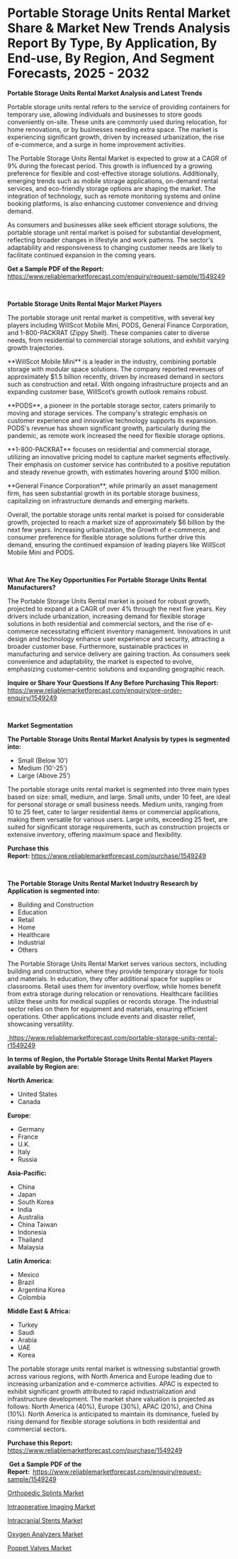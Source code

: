 <p><h1>Portable Storage Units Rental Market Share & Market New Trends Analysis Report By Type, By Application, By End-use, By Region, And Segment Forecasts, 2025 - 2032</h1></p><p><strong>Portable Storage Units Rental Market Analysis and Latest Trends</strong></p>
<p><p>Portable storage units rental refers to the service of providing containers for temporary use, allowing individuals and businesses to store goods conveniently on-site. These units are commonly used during relocation, for home renovations, or by businesses needing extra space. The market is experiencing significant growth, driven by increased urbanization, the rise of e-commerce, and a surge in home improvement activities.</p><p>The Portable Storage Units Rental Market is expected to grow at a CAGR of 9% during the forecast period. This growth is influenced by a growing preference for flexible and cost-effective storage solutions. Additionally, emerging trends such as mobile storage applications, on-demand rental services, and eco-friendly storage options are shaping the market. The integration of technology, such as remote monitoring systems and online booking platforms, is also enhancing customer convenience and driving demand.</p><p>As consumers and businesses alike seek efficient storage solutions, the portable storage unit rental market is poised for substantial development, reflecting broader changes in lifestyle and work patterns. The sector's adaptability and responsiveness to changing customer needs are likely to facilitate continued expansion in the coming years.</p></p>
<p><strong>Get a Sample PDF of the Report:&nbsp;</strong> <a href="https://www.reliablemarketforecast.com/enquiry/request-sample/1549249?utm_campaign=1897&utm_medium=2&utm_source=Github&utm_content=ia&utm_term=10042025&utm_id=portable-storage-units-rental">https://www.reliablemarketforecast.com/enquiry/request-sample/1549249</a></p>
<p>&nbsp;</p>
<p><strong>Portable Storage Units Rental Major Market Players</strong></p>
<p><p>The portable storage unit rental market is competitive, with several key players including WillScot Mobile Mini, PODS, General Finance Corporation, and 1-800-PACKRAT (Zippy Shell). These companies cater to diverse needs, from residential to commercial storage solutions, and exhibit varying growth trajectories.</p><p>**WillScot Mobile Mini** is a leader in the industry, combining portable storage with modular space solutions. The company reported revenues of approximately $1.5 billion recently, driven by increased demand in sectors such as construction and retail. With ongoing infrastructure projects and an expanding customer base, WillScot’s growth outlook remains robust.</p><p>**PODS**, a pioneer in the portable storage sector, caters primarily to moving and storage services. The company's strategic emphasis on customer experience and innovative technology supports its expansion. PODS's revenue has shown significant growth, particularly during the pandemic, as remote work increased the need for flexible storage options.</p><p>**1-800-PACKRAT** focuses on residential and commercial storage, utilizing an innovative pricing model to capture market segments effectively. Their emphasis on customer service has contributed to a positive reputation and steady revenue growth, with estimates hovering around $100 million.</p><p>**General Finance Corporation**, while primarily an asset management firm, has seen substantial growth in its portable storage business, capitalizing on infrastructure demands and emerging markets.</p><p>Overall, the portable storage units rental market is poised for considerable growth, projected to reach a market size of approximately $6 billion by the next few years. Increasing urbanization, the Growth of e-commerce, and consumer preference for flexible storage solutions further drive this demand, ensuring the continued expansion of leading players like WillScot Mobile Mini and PODS.</p></p>
<p>&nbsp;</p>
<p><strong>What Are The Key Opportunities For Portable Storage Units Rental Manufacturers?</strong></p>
<p><p>The Portable Storage Units Rental market is poised for robust growth, projected to expand at a CAGR of over 4% through the next five years. Key drivers include urbanization, increasing demand for flexible storage solutions in both residential and commercial sectors, and the rise of e-commerce necessitating efficient inventory management. Innovations in unit design and technology enhance user experience and security, attracting a broader customer base. Furthermore, sustainable practices in manufacturing and service delivery are gaining traction. As consumers seek convenience and adaptability, the market is expected to evolve, emphasizing customer-centric solutions and expanding geographic reach.</p></p>
<p><strong>Inquire or Share Your Questions If Any Before Purchasing This Report:</strong> <a href="https://www.reliablemarketforecast.com/enquiry/pre-order-enquiry/1549249?utm_campaign=1897&utm_medium=2&utm_source=Github&utm_content=ia&utm_term=10042025&utm_id=portable-storage-units-rental">https://www.reliablemarketforecast.com/enquiry/pre-order-enquiry/1549249</a></p>
<p>&nbsp;</p>
<p><strong>Market Segmentation</strong></p>
<p><strong>The Portable Storage Units Rental Market Analysis by types is segmented into:</strong></p>
<p><ul><li>Small (Below 10’)</li><li>Medium (10’-25’)</li><li>Large (Above 25’)</li></ul></p>
<p><p>The portable storage units rental market is segmented into three main types based on size: small, medium, and large. Small units, under 10 feet, are ideal for personal storage or small business needs. Medium units, ranging from 10 to 25 feet, cater to larger residential items or commercial applications, making them versatile for various users. Large units, exceeding 25 feet, are suited for significant storage requirements, such as construction projects or extensive inventory, offering maximum space and flexibility.</p></p>
<p><strong>Purchase this Report:&nbsp;</strong><a href="https://www.reliablemarketforecast.com/purchase/1549249?utm_campaign=1897&utm_medium=2&utm_source=Github&utm_content=ia&utm_term=10042025&utm_id=portable-storage-units-rental">https://www.reliablemarketforecast.com/purchase/1549249</a></p>
<p>&nbsp;</p>
<p><strong>The Portable Storage Units Rental Market Industry Research by Application is segmented into:</strong></p>
<p><ul><li>Building and Construction</li><li>Education</li><li>Retail</li><li>Home</li><li>Healthcare</li><li>Industrial</li><li>Others</li></ul></p>
<p><p>The Portable Storage Units Rental Market serves various sectors, including building and construction, where they provide temporary storage for tools and materials. In education, they offer additional space for supplies or classrooms. Retail uses them for inventory overflow, while homes benefit from extra storage during relocation or renovations. Healthcare facilities utilize these units for medical supplies or records storage. The industrial sector relies on them for equipment and materials, ensuring efficient operations. Other applications include events and disaster relief, showcasing versatility.</p></p>
<p><a href="https://www.reliablemarketforecast.com/portable-storage-units-rental-r1549249?utm_campaign=1897&utm_medium=2&utm_source=Github&utm_content=ia&utm_term=10042025&utm_id=portable-storage-units-rental">&nbsp;https://www.reliablemarketforecast.com/portable-storage-units-rental-r1549249</a></p>
<p><strong>In terms of Region, the Portable Storage Units Rental Market Players available by Region are:</strong></p>
<p>
    <p> <strong> North America: </strong>
        <ul>
            <li>United States</li>
            <li>Canada</li>
        </ul>
        </p> 
    <p> <strong> Europe: </strong>
        <ul>
            <li>Germany</li>
            <li>France</li>
            <li>U.K.</li>
            <li>Italy</li>
            <li>Russia</li>
        </ul>
        </p> 
    <p> <strong> Asia-Pacific: </strong>
        <ul>
            <li>China</li>
            <li>Japan</li>
            <li>South Korea</li>
            <li>India</li>
            <li>Australia</li>
            <li>China Taiwan</li>
            <li>Indonesia</li>
            <li>Thailand</li>
            <li>Malaysia</li>
        </ul>
        </p> 
    <p> <strong> Latin America: </strong>
        <ul>
            <li>Mexico</li>
            <li>Brazil</li>
            <li>Argentina Korea</li>
            <li>Colombia</li>
        </ul>
        </p> 
    <p> <strong> Middle East & Africa: </strong>
        <ul>
            <li>Turkey</li>
            <li>Saudi</li>
            <li>Arabia</li>
            <li>UAE</li>
            <li>Korea</li>
        </ul>
    </p>
    </p>
<p><p>The portable storage units rental market is witnessing substantial growth across various regions, with North America and Europe leading due to increasing urbanization and e-commerce activities. APAC is expected to exhibit significant growth attributed to rapid industrialization and infrastructure development. The market share valuation is projected as follows: North America (40%), Europe (30%), APAC (20%), and China (10%). North America is anticipated to maintain its dominance, fueled by rising demand for flexible storage solutions in both residential and commercial sectors.</p></p>
<p><strong>Purchase this Report: </strong><a href="https://www.reliablemarketforecast.com/purchase/1549249?utm_campaign=1897&utm_medium=2&utm_source=Github&utm_content=ia&utm_term=10042025&utm_id=portable-storage-units-rental">https://www.reliablemarketforecast.com/purchase/1549249</a></p>
<p>&nbsp;<strong>Get a Sample PDF of the Report:&nbsp;&nbsp;</strong><a href="https://www.reliablemarketforecast.com/enquiry/request-sample/1549249?utm_campaign=1897&utm_medium=2&utm_source=Github&utm_content=ia&utm_term=10042025&utm_id=portable-storage-units-rental">https://www.reliablemarketforecast.com/enquiry/request-sample/1549249</a></p>
<p><strong></strong></p>
<p><p><a href="https://www.linkedin.com/pulse/orthopedic-splints-market-report-in-depth-analysis-industry-vmdke?utm_campaign=1897&utm_medium=2&utm_source=Github&utm_content=ia&utm_term=10042025&utm_id=portable-storage-units-rental">Orthopedic Splints Market</a></p><p><a href="https://www.linkedin.com/pulse/surfing-intraoperative-imaging-wave-riding-market-currents-4weae?utm_campaign=1897&utm_medium=2&utm_source=Github&utm_content=ia&utm_term=10042025&utm_id=portable-storage-units-rental">Intraoperative Imaging Market</a></p><p><a href="https://www.linkedin.com/pulse/intracranial-stents-market-size-share-analysis-projecting-b85me?utm_campaign=1897&utm_medium=2&utm_source=Github&utm_content=ia&utm_term=10042025&utm_id=portable-storage-units-rental">Intracranial Stents Market</a></p><p><a href="https://github.com/jhamygunler/Market-Research-Report-List-1/blob/main/oxygen-analyzers-market.md?utm_campaign=1897&utm_medium=2&utm_source=Github&utm_content=ia&utm_term=10042025&utm_id=portable-storage-units-rental">Oxygen Analyzers Market</a></p><p><a href="https://github.com/vigoseiler/Market-Research-Report-List-1/blob/main/poppet-valves-market.md?utm_campaign=1897&utm_medium=2&utm_source=Github&utm_content=ia&utm_term=10042025&utm_id=portable-storage-units-rental">Poppet Valves Market</a></p></p>